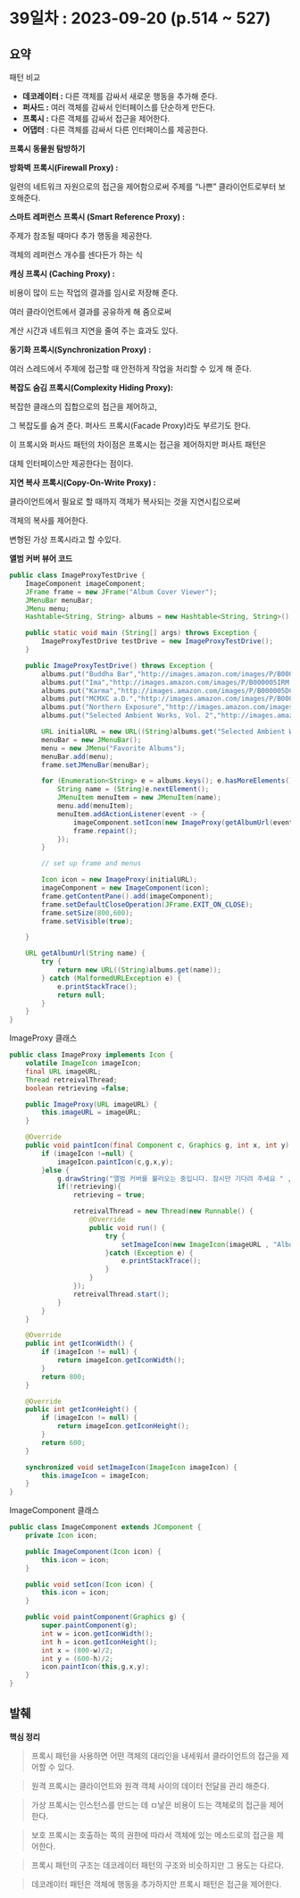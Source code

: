 # 39일차 : 2023-09-20 (p.514 ~ 527)

## 요약

패턴 비교

- **데코레이터 :** 다른 객체를 감싸서 새로운 행동을 추가해 준다.
- **퍼사드 :** 여러 객체를 감싸서 인터페이스를 단순하게 만든다.
- **프록시 :** 다른 객체를 감싸서 접근을 제어한다.
- **어댑터** :  다른 객체를 감싸서 다른 인터페이스를 제공한다.

**프록시 동물원 탐방하기**

**방화벽 프록시(Firewall Proxy) :**

일련의 네트워크 자원으로의 접근을 제어함으로써 주제를 “나쁜” 클라이언트로부터 보호해준다.

**스마트 레퍼런스 프록시 (Smart Reference Proxy) :**

주제가 참조될 때마다 추가 행동을 제공한다.

객체의 레퍼런스 개수를 센다든가 하는 식

**캐싱 프록시 (Caching Proxy) :**

비용이 많이 드는 작업의 결과를 임시로 저장해 준다.

여러 클라이언트에서 결과를 공유하게 해 줌으로써

계산 시간과 네트워크 지연을 줄여 주는 효과도 있다.

**동기화 프록시(Synchronization Proxy) :**

여러 스레드에서 주제에 접근할 때 안전하게 작업을 처리할 수 있게 해 준다.

**복잡도 숨김 프록시(Complexity Hiding Proxy):**

복잡한 클래스의 집합으로의 접근을 제어하고,

그 복잡도를 숨겨 준다. 퍼사드 프록시(Facade Proxy)라도 부르기도 한다.

이 프록시와 퍼사드 패턴의 차이점은 프록시는 접근을 제어하지만 퍼사트 패턴은

대체 인터페이스만 제공한다는 점이다.

**지연 복사 프록시(Copy-On-Write Proxy) :**

클라이언트에서 필요로 할 때까지 객체가 복사되는 것을 지연시킴으로써

객체의 복사를 제어한다.

변형된 가상 프록시라고 할 수있다.

**앨범 커버 뷰어 코드**

```java
public class ImageProxyTestDrive {
    ImageComponent imageComponent;
    JFrame frame = new JFrame("Album Cover Viewer");
    JMenuBar menuBar;
    JMenu menu;
    Hashtable<String, String> albums = new Hashtable<String, String>();

    public static void main (String[] args) throws Exception {
        ImageProxyTestDrive testDrive = new ImageProxyTestDrive();
    }

    public ImageProxyTestDrive() throws Exception {
        albums.put("Buddha Bar","http://images.amazon.com/images/P/B00009XBYK.01.LZZZZZZZ.jpg");
        albums.put("Ima","http://images.amazon.com/images/P/B000005IRM.01.LZZZZZZZ.jpg");
        albums.put("Karma","http://images.amazon.com/images/P/B000005DCB.01.LZZZZZZZ.gif");
        albums.put("MCMXC a.D.","http://images.amazon.com/images/P/B000002URV.01.LZZZZZZZ.jpg");
        albums.put("Northern Exposure","http://images.amazon.com/images/P/B000003SFN.01.LZZZZZZZ.jpg");
        albums.put("Selected Ambient Works, Vol. 2","http://images.amazon.com/images/P/B000002MNZ.01.LZZZZZZZ.jpg");

        URL initialURL = new URL((String)albums.get("Selected Ambient Works, Vol. 2"));
        menuBar = new JMenuBar();
        menu = new JMenu("Favorite Albums");
        menuBar.add(menu);
        frame.setJMenuBar(menuBar);

        for (Enumeration<String> e = albums.keys(); e.hasMoreElements();) {
            String name = (String)e.nextElement();
            JMenuItem menuItem = new JMenuItem(name);
            menu.add(menuItem);
            menuItem.addActionListener(event -> {
                imageComponent.setIcon(new ImageProxy(getAlbumUrl(event.getActionCommand())));
                frame.repaint();
            });
        }

        // set up frame and menus

        Icon icon = new ImageProxy(initialURL);
        imageComponent = new ImageComponent(icon);
        frame.getContentPane().add(imageComponent);
        frame.setDefaultCloseOperation(JFrame.EXIT_ON_CLOSE);
        frame.setSize(800,600);
        frame.setVisible(true);

    }

    URL getAlbumUrl(String name) {
        try {
            return new URL((String)albums.get(name));
        } catch (MalformedURLException e) {
            e.printStackTrace();
            return null;
        }
    }
}
```

ImageProxy 클래스

```java
public class ImageProxy implements Icon {
    volatile ImageIcon imageIcon;
    final URL imageURL;
    Thread retreivalThread;
    boolean retrieving =false;

    public ImageProxy(URL imageURL) {
        this.imageURL = imageURL;
    }

    @Override
    public void paintIcon(final Component c, Graphics g, int x, int y) {
        if (imageIcon !=null) {
            imageIcon.paintIcon(c,g,x,y);
        }else {
            g.drawString("앨범 커버를 불러오는 중입니다. 잠시만 기다려 주세요 " , x+300,y+190);
            if(!retrieving){
                retrieving = true;

                retreivalThread = new Thread(new Runnable() {
                    @Override
                    public void run() {
                        try {
                            setImageIcon(new ImageIcon(imageURL , "Album Cover"));
                        }catch (Exception e) {
                            e.printStackTrace();
                        }
                    }
                });
                retreivalThread.start();
            }
        }
    }

    @Override
    public int getIconWidth() {
        if (imageIcon != null) {
            return imageIcon.getIconWidth();
        }
        return 800;
    }

    @Override
    public int getIconHeight() {
        if (imageIcon != null) {
            return imageIcon.getIconHeight();
        }
        return 600;
    }

    synchronized void setImageIcon(ImageIcon imageIcon) {
        this.imageIcon = imageIcon;
    }
}
```

ImageComponent 클래스

```java
public class ImageComponent extends JComponent {
    private Icon icon;

    public ImageComponent(Icon icon) {
        this.icon = icon;
    }

    public void setIcon(Icon icon) {
        this.icon = icon;
    }

    public void paintComponent(Graphics g) {
        super.paintComponent(g);
        int w = icon.getIconWidth();
        int h = icon.getIconHeight();
        int x = (800-w)/2;
        int y = (600-h)/2;
        icon.paintIcon(this,g,x,y);
    }
}
```

## 발췌

**핵심 정리**

> 프록시 패턴을 사용하면 어떤 객체의 대리인을 내세워서 클라이언트의 접근을 제어할 수 있다.
>

> 원격 프록시는 클라이언트와 원격 객체 사이의 데이터 전달을 관리 해준다.
>

> 가상 프록시는 인스턴스를 만드는 데 ㅁ낳은 비용이 드는 객체로의 접근을 제어한다.
>

> 보호 프록시는 호출하는 쪽의 권한에 따라서 객체에 있는 메소드로의 접근을 제어한다.
>

> 프록시 패턴의 구조는 데코레이터 패턴의 구조와 비슷하지만 그 용도는 다르다.
>

> 데코레이터 패턴은 객체에 행동을 추가하지만 프록시 패턴은 접근을 제어한다.
>